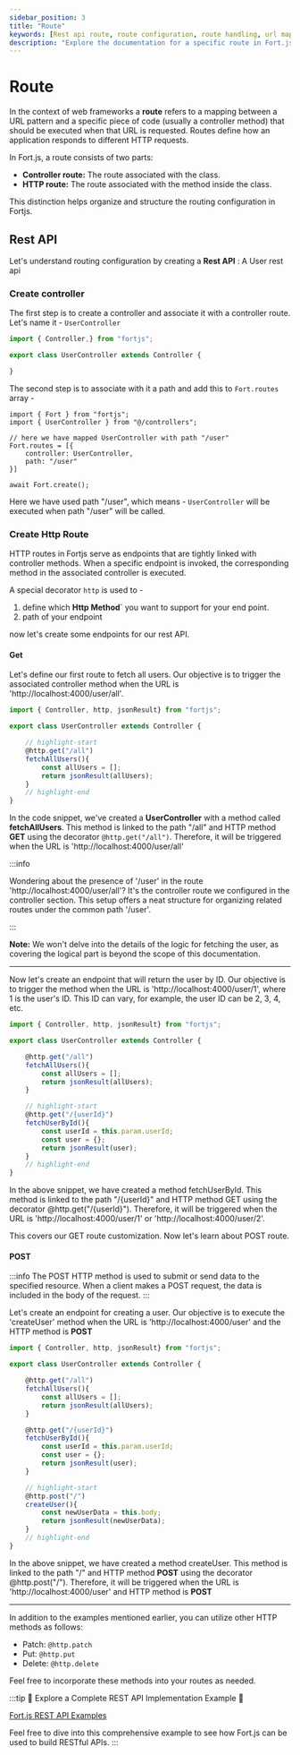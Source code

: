 ```yaml
---
sidebar_position: 3
title: "Route"
keywords: [Rest api route, route configuration, route handling, url mapping, Routing in fortjs]
description: "Explore the documentation for a specific route in Fort.js, including details on the associated controller route and HTTP route. Understand the purpose and usage of this route to efficiently handle incoming requests and enhance your Fort.js application."
---
```


# Route

In the context of web frameworks a **route** refers to a mapping between a URL pattern and a specific piece of code (usually a controller method) that should be executed when that URL is requested. Routes define how an application responds to different HTTP requests.

In Fort.js, a route consists of two parts:

- **Controller route:** The route associated with the class.
- **HTTP route:** The route associated with the method inside the class.

This distinction helps organize and structure the routing configuration in Fortjs.

## Rest API

Let's understand routing configuration by creating a **Rest API** : A User rest api

### Create controller

The first step is to create a controller and associate it with a controller route. Let's name it - `UserController`

```javascript
import { Controller,} from "fortjs";

export class UserController extends Controller {

}
```

The second step is to associate with it a path and add this to `Fort.routes` array -

```
import { Fort } from "fortjs";
import { UserController } from "@/controllers";

// here we have mapped UserController with path "/user"
Fort.routes = [{
    controller: UserController,
    path: "/user"
}]

await Fort.create();

```

Here we have used path "/user", which means - `UserController` will be executed when path "/user" will be called.


### Create Http Route 

HTTP routes in Fortjs serve as endpoints that are tightly linked with controller methods. When a specific endpoint is invoked, the corresponding method in the associated controller is executed. 

A special decorator `http` is used to -

1. define which **Http Method**` you want to support for your end point. 
2. path of your endpoint

now let's create some endpoints for our rest API.

#### Get

Let's define our first route to fetch all users. Our objective is to trigger the associated controller method when the URL is 'http://localhost:4000/user/all'.

```javascript
import { Controller, http, jsonResult} from "fortjs";

export class UserController extends Controller {

    // highlight-start
    @http.get("/all")
    fetchAllUsers(){
        const allUsers = [];
        return jsonResult(allUsers);
    }
    // highlight-end
}
```

In the code snippet, we've created a **UserController** with a method called **fetchAllUsers**. This method is linked to the path "/all" and HTTP method **GET** using the decorator `@http.get("/all")`. Therefore, it will be triggered when the URL is 'http://localhost:4000/user/all'

:::info

Wondering about the presence of '/user' in the route 'http://localhost:4000/user/all'? It's the controller route we configured in the controller section. This setup offers a neat structure for organizing related routes under the common path '/user'.

:::

**Note:** We won't delve into the details of the logic for fetching the user, as covering the logical part is beyond the scope of this documentation.

---

Now let's create an endpoint that will return the user by ID. Our objective is to trigger the method when the URL is 'http://localhost:4000/user/1', where 1 is the user's ID. This ID can vary, for example, the user ID can be 2, 3, 4, etc.

```javascript
import { Controller, http, jsonResult} from "fortjs";

export class UserController extends Controller {

    @http.get("/all")
    fetchAllUsers(){
        const allUsers = [];
        return jsonResult(allUsers);
    }

    // highlight-start
    @http.get("/{userId}")
    fetchUserById(){
        const userId = this.param.userId;
        const user = {};
        return jsonResult(user);
    }
    // highlight-end
}
```

In the above snippet, we have created a method fetchUserById. This method is linked to the path "/{userId}" and HTTP method GET using the decorator @http.get("/{userId}"). Therefore, it will be triggered when the URL is 'http://localhost:4000/user/1' or 'http://localhost:4000/user/2'.

This covers our GET route customization. Now let's learn about POST route.

#### POST

:::info
The POST HTTP method is used to submit or send data to the specified resource. When a client makes a POST request, the data is included in the body of the request. 
:::

Let's create an endpoint for creating a user. Our objective is to execute the 'createUser' method when the URL is 'http://localhost:4000/user' and the HTTP method is **POST**

```js
import { Controller, http, jsonResult} from "fortjs";

export class UserController extends Controller {

    @http.get("/all")
    fetchAllUsers(){
        const allUsers = [];
        return jsonResult(allUsers);
    }

    @http.get("/{userId}")
    fetchUserById(){
        const userId = this.param.userId;
        const user = {};
        return jsonResult(user);
    }

    // highlight-start
    @http.post("/")
    createUser(){
        const newUserData = this.body;
        return jsonResult(newUserData);
    }
    // highlight-end
}
```

In the above snippet, we have created a method createUser. This method is linked to the path "/" and HTTP method **POST** using the decorator @http.post("/"). Therefore, it will be triggered when the URL is 'http://localhost:4000/user' and HTTP method is **POST**

---

In addition to the examples mentioned earlier, you can utilize other HTTP methods as follows:

- Patch: `@http.patch`
- Put: `@http.put`
- Delete: `@http.delete`

Feel free to incorporate these methods into your routes as needed.

:::tip
🚀 Explore a Complete REST API Implementation Example 🚀

[Fort.js REST API Examples](https://github.com/ujjwalguptaofficial/fortjs-examples/tree/master/rest)

Feel free to dive into this comprehensive example to see how Fort.js can be used to build RESTful APIs.
:::

